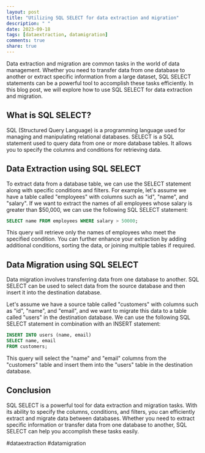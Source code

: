 ```yaml
---
layout: post
title: "Utilizing SQL SELECT for data extraction and migration"
description: " "
date: 2023-09-18
tags: [dataextraction, datamigration]
comments: true
share: true
---
```


Data extraction and migration are common tasks in the world of data management. Whether you need to transfer data from one database to another or extract specific information from a large dataset, SQL SELECT statements can be a powerful tool to accomplish these tasks efficiently. In this blog post, we will explore how to use SQL SELECT for data extraction and migration.

## What is SQL SELECT?

SQL (Structured Query Language) is a programming language used for managing and manipulating relational databases. SELECT is a SQL statement used to query data from one or more database tables. It allows you to specify the columns and conditions for retrieving data.

## Data Extraction using SQL SELECT

To extract data from a database table, we can use the SELECT statement along with specific conditions and filters. For example, let's assume we have a table called "employees" with columns such as "id", "name", and "salary". If we want to extract the names of all employees whose salary is greater than $50,000, we can use the following SQL SELECT statement:

```sql
SELECT name FROM employees WHERE salary > 50000;
```

This query will retrieve only the names of employees who meet the specified condition. You can further enhance your extraction by adding additional conditions, sorting the data, or joining multiple tables if required.

## Data Migration using SQL SELECT

Data migration involves transferring data from one database to another. SQL SELECT can be used to select data from the source database and then insert it into the destination database.

Let's assume we have a source table called "customers" with columns such as "id", "name", and "email", and we want to migrate this data to a table called "users" in the destination database. We can use the following SQL SELECT statement in combination with an INSERT statement:

```sql
INSERT INTO users (name, email)
SELECT name, email
FROM customers;
```

This query will select the "name" and "email" columns from the "customers" table and insert them into the "users" table in the destination database.

## Conclusion

SQL SELECT is a powerful tool for data extraction and migration tasks. With its ability to specify the columns, conditions, and filters, you can efficiently extract and migrate data between databases. Whether you need to extract specific information or transfer data from one database to another, SQL SELECT can help you accomplish these tasks easily.

#dataextraction #datamigration